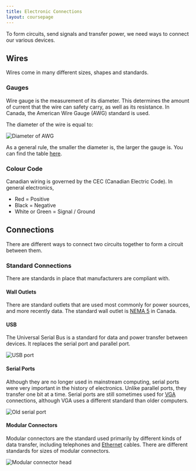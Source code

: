 ```yaml
---
title: Electronic Connections
layout: coursepage
---
```


To form circuits, send signals and transfer power, we need ways to connect our various devices.

## Wires
Wires come in many different sizes, shapes and standards.

### Gauges
Wire gauge is the measurement of its diameter. This determines the amount of current that the wire can safety carry, as well as its resistance. In Canada, the American Wire Gauge (AWG) standard is used.

The diameter of the wire is equal to:

![](http://upload.wikimedia.org/math/f/6/d/f6d1ec86b3acdec9d5af9282a34a7f0c.png "Diameter of AWG")

As a general rule, the smaller the diameter is, the larger the gauge is. You can find the table [here](http://en.wikipedia.org/wiki/American_wire_gauge#Tables_of_AWG_wire_sizes).

### Colour Code
Canadian wiring is governed by the CEC (Canadian Electric Code). In general electronics,

- Red = Positive
- Black = Negative
- White or Green = Signal / Ground

## Connections
There are different ways to connect two circuits together to form a circuit between them.

### Standard Connections
There are standards in place that manufacturers are compliant with.

#### Wall Outlets
There are standard outlets that are used most commonly for power sources, and more recently data. The standard wall outlet is [NEMA 5](http://en.wikipedia.org/wiki/NEMA_connector#NEMA_5) in Canada.

#### USB
The Universal Serial Bus is a standard for data and power transfer between devices. It replaces the serial port and parallel port.

![](http://upload.wikimedia.org/wikipedia/commons/8/8e/USB_Front_Port.jpg "USB port")

#### Serial Ports
Although they are no longer used in mainstream computing, serial ports were very important in the history of electronics. Unlike parallel ports, they transfer one bit at a time. Serial ports are still sometimes used for [VGA](http://en.wikipedia.org/wiki/Video_Graphics_Array) connections, although VGA uses a different standard than older computers.

![](http://upload.wikimedia.org/wikipedia/commons/thumb/e/ea/Serial_port.jpg/320px-Serial_port.jpg "Old serial port")

#### Modular Connectors
Modular connectors are the standard used primarily by different kinds of data transfer, including telephones and [Ethernet](http://en.wikipedia.org/wiki/Ethernet) cables. There are different standards for sizes of modular connectors.

![](http://upload.wikimedia.org/wikipedia/commons/thumb/7/78/Uncrimped_rj-45_connector_close-up.jpg/320px-Uncrimped_rj-45_connector_close-up.jpg "Modular connector head")
